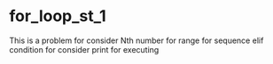 # for_loop_st_1
This is a problem for consider
Nth number for range for sequence
elif condition for consider
print for executing 
